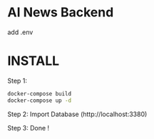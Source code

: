 # AI News Backend
add .env
# INSTALL

Step 1:

```bash
docker-compose build
docker-compose up -d
```

Step 2: Import Database (http://localhost:3380)

Step 3: Done !
